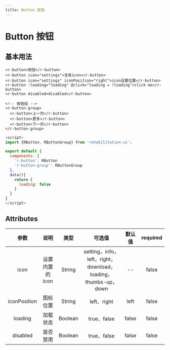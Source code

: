 ```yaml
---
title: Button 按钮
---
```


# Button 按钮

## 基本用法
<ClientOnly>
  <ButtonDocs></ButtonDocs>
</ClientOnly>

```vue
<r-button>按钮</r-button>
<r-button icon="settings">含有icon</r-button>
<r-button icon="settings" iconPosition="right">icon设置位置</r-button>
<r-button :loading="loading" @click="loading = !loading">click me</r-button>
<r-button disabled>disabled</r-button>

<!-- 按钮组 -->
<r-button-group>
  <r-button>上一页</r-button>
  <r-button>更多</r-button>
  <r-button>下一页</r-button>
</r-button-group>
```

```JavaScript
<script>
import {RButton, RButtonGroup} from 'rehabilitation-ui';

export default {
  components: {
    'r-button': RButton
    'r-button-group': RButtonGroup
  },
  data(){
    return {
      loading: false
    }
  }
}
</script>
```

## Attributes
|参数| 说明 |  类型  | 可选值 | 默认值 | required
| :-------------: |:-------------:| :-----:|:-----:|:-----:|:-----:|
| icon         | 设置内置的icon  | String      | setting，info，left，right，download，loading，thumbs-up，down| -- | false
| iconPosition | 图标位置        | String      | left、right | left  | false
| loading      | 加载状态        | Boolean     | true、false | false | false
| disabled     | 是否禁用        | Boolean     | true、false | false | false